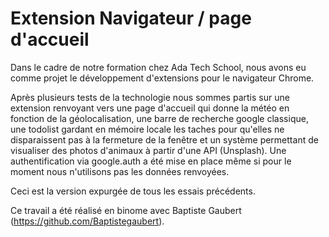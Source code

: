 # Extension Navigateur / page d'accueil

Dans le cadre de notre formation chez Ada Tech School, nous avons eu comme projet le développement d'extensions pour le navigateur Chrome.

Après plusieurs tests de la technologie nous sommes partis sur une extension renvoyant vers une page d'accueil qui donne la météo en fonction de la géolocalisation, une barre de recherche google classique, une todolist gardant en mémoire locale les taches pour qu'elles ne disparaissent pas à la fermeture de la fenêtre et un système permettant de visualiser des photos d'animaux à partir d'une API (Unsplash).
Une authentification via google.auth a été mise en place même si pour le moment nous n'utilisons pas les données renvoyées.

Ceci est la version expurgée de tous les essais précédents.

Ce travail a été réalisé en binome avec Baptiste Gaubert (https://github.com/Baptistegaubert).